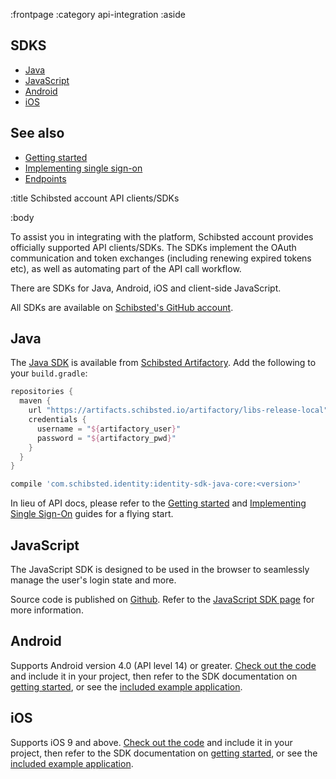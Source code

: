 :frontpage
:category api-integration
:aside
## SDKS

- [Java](#java)
- [JavaScript](#javascript)
- [Android](#android)
- [iOS](#ios)

## See also

- [Getting started](/getting-started/)
- [Implementing single sign-on](/implementing-sso/)
- [Endpoints](/endpoints/)

:title Schibsted account API clients/SDKs

:body

To assist you in integrating with the platform, Schibsted account provides officially
supported API clients/SDKs. The SDKs implement the OAuth communication and token
exchanges (including renewing expired tokens etc), as well as automating part of
the API call workflow.

There are SDKs for Java, Android, iOS and client-side JavaScript.

All SDKs are available on [Schibsted's GitHub account](https://github.com/schibsted/).

## Java

The [Java SDK](https://github.schibsted.io/spt-identity/identity-sdk-java) is
available from [Schibsted Artifactory](). Add the following to your `build.gradle`:

```groovy
repositories {
  maven {
    url "https://artifacts.schibsted.io/artifactory/libs-release-local"
    credentials {
      username = "${artifactory_user}"
      password = "${artifactory_pwd}"
    }
  }
}

compile 'com.schibsted.identity:identity-sdk-java-core:<version>'
```

In lieu of API docs, please refer to the [Getting started](/getting-started/) and
[Implementing Single Sign-On](/implementing-sso/) guides for a flying start.

## JavaScript

The JavaScript SDK is designed to be used in the browser to
seamlessly manage the user's login state and more.

Source code is published on
[Github](https://github.com/schibsted/account-sdk-browser). Refer to the
[JavaScript SDK page](/sdks/javascript/) for more information.

## Android

Supports Android version 4.0 (API level 14) or greater.
[Check out the code](https://github.com/schibsted/account-sdk-android) and include it in
your project, then refer to the SDK documentation on
[getting started](https://schibsted.github.io/account-sdk-android/#getting-started),
or see the
[included example application](https://github.com/schibsted/account-sdk-android/tree/master/example).

## iOS

Supports iOS 9 and above.
[Check out the code](https://github.com/schibsted/account-sdk-ios) and include it in your
project, then refer to the SDK documentation on
[getting started](https://schibsted.github.io/account-sdk-ios/#setup), or
see the [included example application](https://github.com/schibsted/account-sdk-ios/tree/master/Example).

